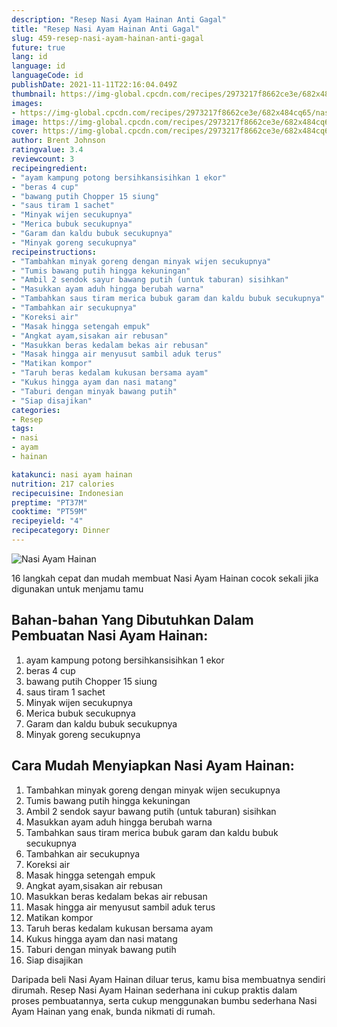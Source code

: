 ```yaml
---
description: "Resep Nasi Ayam Hainan Anti Gagal"
title: "Resep Nasi Ayam Hainan Anti Gagal"
slug: 459-resep-nasi-ayam-hainan-anti-gagal
future: true
lang: id
language: id
languageCode: id
publishDate: 2021-11-11T22:16:04.049Z 
thumbnail: https://img-global.cpcdn.com/recipes/2973217f8662ce3e/682x484cq65/nasi-ayam-hainan-foto-resep-utama.png
images:
- https://img-global.cpcdn.com/recipes/2973217f8662ce3e/682x484cq65/nasi-ayam-hainan-foto-resep-utama.png
image: https://img-global.cpcdn.com/recipes/2973217f8662ce3e/682x484cq65/nasi-ayam-hainan-foto-resep-utama.png
cover: https://img-global.cpcdn.com/recipes/2973217f8662ce3e/682x484cq65/nasi-ayam-hainan-foto-resep-utama.png
author: Brent Johnson
ratingvalue: 3.4
reviewcount: 3
recipeingredient:
- "ayam kampung potong bersihkansisihkan 1 ekor"
- "beras 4 cup"
- "bawang putih Chopper 15 siung"
- "saus tiram 1 sachet"
- "Minyak wijen secukupnya"
- "Merica bubuk secukupnya"
- "Garam dan kaldu bubuk secukupnya"
- "Minyak goreng secukupnya"
recipeinstructions:
- "Tambahkan minyak goreng dengan minyak wijen secukupnya"
- "Tumis bawang putih hingga kekuningan"
- "Ambil 2 sendok sayur bawang putih (untuk taburan) sisihkan"
- "Masukkan ayam aduh hingga berubah warna"
- "Tambahkan saus tiram merica bubuk garam dan kaldu bubuk secukupnya"
- "Tambahkan air secukupnya"
- "Koreksi air"
- "Masak hingga setengah empuk"
- "Angkat ayam,sisakan air rebusan"
- "Masukkan beras kedalam bekas air rebusan"
- "Masak hingga air menyusut sambil aduk terus"
- "Matikan kompor"
- "Taruh beras kedalam kukusan bersama ayam"
- "Kukus hingga ayam dan nasi matang"
- "Taburi dengan minyak bawang putih"
- "Siap disajikan"
categories:
- Resep
tags:
- nasi
- ayam
- hainan

katakunci: nasi ayam hainan 
nutrition: 217 calories
recipecuisine: Indonesian
preptime: "PT37M"
cooktime: "PT59M"
recipeyield: "4"
recipecategory: Dinner
---
```



![Nasi Ayam Hainan](https://img-global.cpcdn.com/recipes/2973217f8662ce3e/682x484cq65/nasi-ayam-hainan-foto-resep-utama.png)

16 langkah cepat dan mudah membuat  Nasi Ayam Hainan cocok sekali jika digunakan untuk menjamu tamu

<!--inarticleads1-->

## Bahan-bahan Yang Dibutuhkan Dalam Pembuatan Nasi Ayam Hainan:

1. ayam kampung potong bersihkansisihkan 1 ekor
1. beras 4 cup
1. bawang putih Chopper 15 siung
1. saus tiram 1 sachet
1. Minyak wijen secukupnya
1. Merica bubuk secukupnya
1. Garam dan kaldu bubuk secukupnya
1. Minyak goreng secukupnya



<!--inarticleads2-->

## Cara Mudah Menyiapkan Nasi Ayam Hainan:

1. Tambahkan minyak goreng dengan minyak wijen secukupnya
1. Tumis bawang putih hingga kekuningan
1. Ambil 2 sendok sayur bawang putih (untuk taburan) sisihkan
1. Masukkan ayam aduh hingga berubah warna
1. Tambahkan saus tiram merica bubuk garam dan kaldu bubuk secukupnya
1. Tambahkan air secukupnya
1. Koreksi air
1. Masak hingga setengah empuk
1. Angkat ayam,sisakan air rebusan
1. Masukkan beras kedalam bekas air rebusan
1. Masak hingga air menyusut sambil aduk terus
1. Matikan kompor
1. Taruh beras kedalam kukusan bersama ayam
1. Kukus hingga ayam dan nasi matang
1. Taburi dengan minyak bawang putih
1. Siap disajikan




Daripada   beli  Nasi Ayam Hainan  diluar terus, kamu  bisa membuatnya sendiri dirumah. Resep  Nasi Ayam Hainan  sederhana ini cukup praktis dalam proses pembuatannya, serta cukup menggunakan bumbu sederhana  Nasi Ayam Hainan  yang enak, bunda nikmati di rumah.
